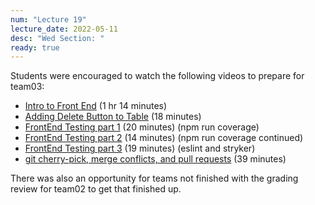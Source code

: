 ```yaml
---
num: "Lecture 19"
lecture_date: 2022-05-11
desc: "Wed Section: "
ready: true
---
```


Students were encouraged to watch the following videos to prepare for team03:


* [Intro to Front End](https://gauchocast.hosted.panopto.com/Panopto/Pages/Viewer.aspx?id=6a3feb86-018d-4ff9-9212-ae8e015108de)  (1 hr 14 minutes)
* [Adding Delete Button to Table]() (18 minutes)
* [FrontEnd Testing part 1](https://gauchocast.hosted.panopto.com/Panopto/Pages/Viewer.aspx?id=76f95008-fe11-4d69-9463-ae9201678437) (20 minutes) (npm run coverage)
* [FrontEnd Testing part 2](https://gauchocast.hosted.panopto.com/Panopto/Pages/Viewer.aspx?id=ef93222e-3712-4adc-872d-ae9300054f55) (14 minutes) (npm run coverage continued)
* [FrontEnd Testing part 3](https://gauchocast.hosted.panopto.com/Panopto/Pages/Viewer.aspx?id=3601f9cc-6bc1-4225-b1ff-ae9300055dc3) (19 minutes) (eslint and stryker)
* [git cherry-pick, merge conflicts, and pull requests](https://gauchocast.hosted.panopto.com/Panopto/Pages/Viewer.aspx?id=96534068-7bce-47d8-9601-ae9301566ba7) (39 minutes)

There was also an opportunity for teams not finished with the grading review for team02 to get that finished up.

